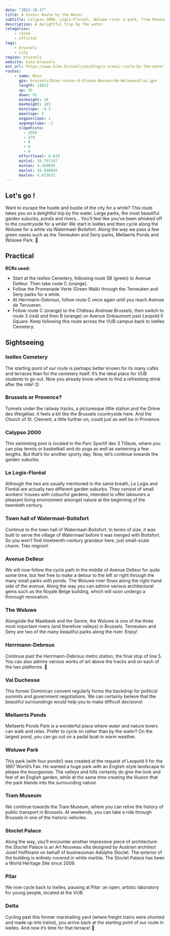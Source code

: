 ```yaml
---
date: "2022-10-17"
title: A Scenic Route by the Water
subtitle: Calypso 2000, Logis-Floréal, Woluwe river & park, Tram Museum ...
description: A delightful trip by the water.
categories:
    - route
    - official
tags:
    - brussels
    - city
region: brussels
website: bike.brussels
ext_url: https://www.bike.brussels/en/blog/a-scenic-route-by-the-water
routes:
    - name: Main
      gpx: brussels/Bike-routes-6-Elsene-Bosvoorde-Woluwevallei.gpx
      length: 14852
      up: 95
      down: 91
      minheight: 49
      maxheight: 103
      minslope: -4.3
      maxslope: 4
      avgposslope: 1
      avgnegslope: -1
      slopehisto:
        - 2959
        - 370
        - 0
        - 0
        - 0
      effortlevel: 0.639
      minlat: 50.797187
      minlon: 4.389695
      maxlat: 50.840049
      maxlon: 4.433633
---
```

## Let's go !

Want to escape the hustle and bustle of the city for a while? This route takes you on a delightful trip by the water. Large parks, the most beautiful garden suburbs, ponds and rivers… You’ll feel like you’ve been whisked off to the countryside for a while! We start in Ixelles and then cycle along the Woluwe for a while via Watermael-Boitsfort. Along the way we pass a few green oases such as the Tenreuken and Seny parks, Mellaerts Ponds and Woluwe Park. 🌳


## Practical

**RCRs used:**

- Start at the Ixelles Cemetery, following route 5B (green) to Avenue Delleur. Then take route C (orange).
- Follow the Promenade Verte (Green Walk) through the Tenreuken and Seny parks for a while.
- At Herrmann-Debroux, follow route C once again until you reach Avenue de Tervueren.
- Follow route C (orange) to the Château Andreae Brussels, then switch to route 3 (red) and then B (orange) on Avenue Gribaumont past Leopold II Square. Keep following this route across the VUB campus back to Ixelles Cemetery.

## Sightseeing

### Ixelles Cemetery

The starting point of our route is perhaps better known for its many cafés and terraces than for the cemetery itself. It’s the ideal place for VUB students to go out. Now you already know where to find a refreshing drink after the ride! 😉

### Brussels or Provence?

Tunnels under the railway tracks, a picturesque little station and the Drève des Weigélias: it feels a bit like the Brussels countryside here. And the Church of St. Clement, a little further on, could just as well be in Provence.

### Calypso 2000

This swimming pool is located in the Parc Sportif des 3 Tilleuls, where you can play tennis or basketball and do yoga as well as swimming a few lengths. But that’s for another sporty day. Now, let’s continue towards the garden suburbs.

### Le Logis-Floréal

Although the two are usually mentioned in the same breath, Le Logis and Floréal are actually two different garden suburbs. They consist of small workers’ houses with colourful gardens, intended to offer labourers a pleasant living environment amongst nature at the beginning of the twentieth century.

### Town hall of Watermael-Boitsfort

Continue to the town hall of Watermael-Boitsfort. In terms of size, it was built to serve the village of Watermael before it was merged with Boitsfort. So you won’t find nineteenth-century grandeur here, just small-scale charm. Très mignon!

### Avenue Delleur

We will now follow the cycle path in the middle of Avenue Delleur for quite some time, but feel free to make a detour to the left or right through the many small parks with ponds. The Woluwe river flows along the right-hand side of the avenue. Along the way you can admire various architectural gems such as the Royale Belge building, which will soon undergo a thorough renovation.

### The Woluwe

Alongside the Maelbeek and the Senne, the Woluwe is one of the three most important rivers (and therefore valleys) in Brussels. Tenreuken and Seny are two of the many beautiful parks along the river. Enjoy!

### Herrmann-Debroux

Continue past the Herrmann-Debroux metro station, the final stop of line 5. You can also admire various works of art above the tracks and on each of the two platforms. 👀

### Val Duchesse

This former Dominican convent regularly forms the backdrop for political summits and government negotiations. We can certainly believe that the beautiful surroundings would help you to make difficult decisions!

### Mellaerts Ponds

Mellaerts Ponds Park is a wonderful place where water and nature lovers can walk and relax. Prefer to cycle on rather than by the water? On the largest pond, you can go out on a pedal boat in warm weather.

### Woluwe Park

This park (with four ponds!) was created at the request of Leopold II for the 1897 World’s Fair. He wanted a huge park with an English-style landscape to please the bourgeoisie. The valleys and hills certainly do give the look and feel of an English garden, while at the same time creating the illusion that the park blends into the surrounding nature. 

### Tram Museum

We continue towards the Tram Museum, where you can relive the history of public transport in Brussels. At weekends, you can take a ride through Brussels in one of the historic vehicles.

### Stoclet Palace

Along the way, you’ll encounter another impressive piece of architecture: the Stoclet Palace is an Art Nouveau villa designed by Austrian architect Josef Hoffmann on behalf of businessman Adolphe Stoclet. The exterior of the building is entirely covered in white marble. The Stoclet Palace has been a World Heritage Site since 2009.

### Pilar

We now cycle back to Ixelles, pausing at Pilar: an open, artistic laboratory for young people, located at the VUB.

### Delta

Cycling past this former marshalling yard (where freight trains were shunted and made up into trains), you arrive back at the starting point of our route in Ixelles. And now it’s time for that terrace! 🍹
